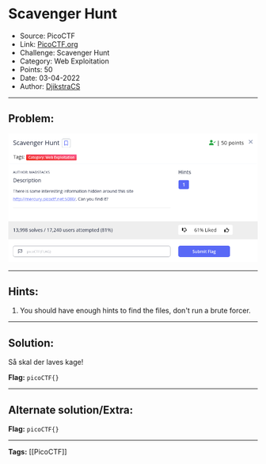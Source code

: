 # Scavenger Hunt
* Source: PicoCTF
* Link: [PicoCTF.org](https://picoctf.org/)
* Challenge: Scavenger Hunt
* Category: Web Exploitation
* Points: 50
* Date: 03-04-2022
* Author: [DjikstraCS](https://github.com/DjikstraCS)

---
## Problem:
![](./attachments/Pasted%20image%2020220403020731.png)

---
## Hints:
1. You should have enough hints to find the files, don't run a brute forcer.

---
## Solution:
Så skal der laves kage!

**Flag:** `picoCTF{}`

---
## Alternate solution/Extra:


**Flag:** `picoCTF{}`

---
**Tags:** [[PicoCTF]]